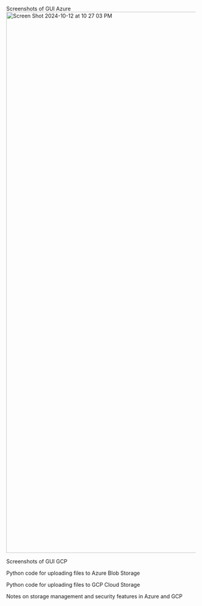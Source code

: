 Screenshots of GUI Azure 
<img width="1440" alt="Screen Shot 2024-10-12 at 10 27 03 PM" src="https://github.com/user-attachments/assets/0f0f0c9d-00c1-4a0e-80ba-e772b4d399ac">

Screenshots of GUI GCP

Python code for uploading files to Azure Blob Storage 

Python code for uploading files to GCP Cloud Storage

Notes on storage management and security features in Azure and GCP

